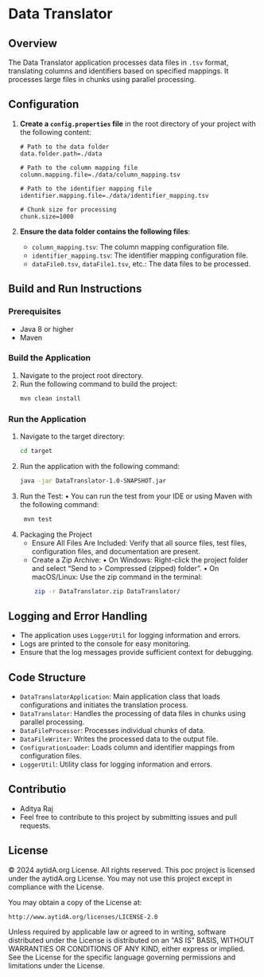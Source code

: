 # Data Translator

## Overview
The Data Translator application processes data files in `.tsv` format, translating columns and identifiers based on specified mappings. It processes large files in chunks using parallel processing.

## Configuration

1. **Create a `config.properties` file** in the root directory of your project with the following content:

    ```properties
    # Path to the data folder
    data.folder.path=./data

    # Path to the column mapping file
    column.mapping.file=./data/column_mapping.tsv

    # Path to the identifier mapping file
    identifier.mapping.file=./data/identifier_mapping.tsv

    # Chunk size for processing
    chunk.size=1000
    ```

2. **Ensure the data folder contains the following files**:
    - `column_mapping.tsv`: The column mapping configuration file.
    - `identifier_mapping.tsv`: The identifier mapping configuration file.
    - `dataFile0.tsv`, `dataFile1.tsv`, etc.: The data files to be processed.

## Build and Run Instructions

### Prerequisites
- Java 8 or higher
- Maven

### Build the Application
1. Navigate to the project root directory.
2. Run the following command to build the project:
    ```sh
    mvn clean install
    ```

### Run the Application
1. Navigate to the target directory:
    ```sh
    cd target
    ```
2. Run the application with the following command:
    ```sh
    java -jar DataTranslator-1.0-SNAPSHOT.jar
    ```
3.	Run the Test:
      •	You can run the test from your IDE or using Maven with the following command:
      ```sh
       mvn test
4. Packaging the Project
   - Ensure All Files Are Included: Verify that all source files, test files, configuration files, and documentation are present.
   - Create a Zip Archive:
         •	On Windows: Right-click the project folder and select “Send to > Compressed (zipped) folder”.
         •	On macOS/Linux: Use the zip command in the terminal:
   ```sh
       zip -r DataTranslator.zip DataTranslator/

## Logging and Error Handling
- The application uses `LoggerUtil` for logging information and errors.
- Logs are printed to the console for easy monitoring.
- Ensure that the log messages provide sufficient context for debugging.

## Code Structure
- `DataTranslatorApplication`: Main application class that loads configurations and initiates the translation process.
- `DataTranslator`: Handles the processing of data files in chunks using parallel processing.
- `DataFileProcessor`: Processes individual chunks of data.
- `DataFileWriter`: Writes the processed data to the output file.
- `ConfigurationLoader`: Loads column and identifier mappings from configuration files.
- `LoggerUtil`: Utility class for logging information and errors.

## Contributio
   - Aditya Raj 
   - Feel free to contribute to this project by submitting issues and pull requests.

## License
© 2024 aytidA.org License. All rights reserved.
This poc project is licensed under the aytidA.org License. You may not use this project except in compliance with the License.

You may obtain a copy of the License at:

    http://www.aytidA.org/licenses/LICENSE-2.0

Unless required by applicable law or agreed to in writing, software distributed under the License is distributed on an "AS IS" BASIS, WITHOUT WARRANTIES OR CONDITIONS OF ANY KIND, either express or implied. See the License for the specific language governing permissions and limitations under the License.